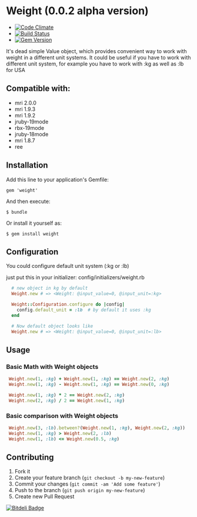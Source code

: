 # Weight (0.0.2 alpha version)

* [![Code Climate](https://codeclimate.com/github/shemerey/weight.png)](https://codeclimate.com/github/shemerey/weight)
* [![Build Status](https://api.travis-ci.org/shemerey/weight.png)](https://travis-ci.org/shemerey/weight)
* [![Gem Version](https://badge.fury.io/rb/weight.png)](http://badge.fury.io/rb/weight)

It's dead simple Value object, which provides convenient way to work with
weight in a different unit systems. It could be useful if you have to work with
different unit system, for example you have to work with :kg as well as :lb for USA

## Compatible with:

 * mri 2.0.0
 * mri 1.9.3
 * mri 1.9.2
 * jruby-19mode
 * rbx-19mode
 * jruby-18mode
 * mri 1.8.7
 * ree

## Installation

Add this line to your application's Gemfile:

    gem 'weight'

And then execute:

    $ bundle

Or install it yourself as:

    $ gem install weight

## Configuration
You could configure default unit system (:kg or :lb)

just put this in your initializer: config/initializers/weight.rb

```ruby
  # new object in kg by default
  Weight.new # => <Weight: @input_value=0, @input_unit=:kg>

  Weight::Configuration.configure do |config|
    config.default_unit = :lb  # by default it uses :kg
  end

  # Now default object looks like
  Weight.new # => <Weight: @input_value=0, @input_unit=:lb>
```

## Usage

### Basic Math with Weight objects

```ruby
 Weight.new(1, :kg) + Weight.new(1, :kg) == Weight.new(2, :kg)
 Weight.new(1, :kg) - Weight.new(1, :kg) == Weight.new(0, :kg)

 Weight.new(1, :kg) * 2 == Weight.new(2, :kg)
 Weight.new(2, :kg) / 2 == Weight.new(1, :kg)
```

### Basic comparison with Weight objects

```ruby
 Weight.new(3, :lb).between?(Weight.new(1, :kg), Weight.new(2, :kg))
 Weight.new(1, :kg) > Weight.new(2, :lb)
 Weight.new(1, :lb) <= Weight.new(0.5, :kg)
```

## Contributing

1. Fork it
2. Create your feature branch (`git checkout -b my-new-feature`)
3. Commit your changes (`git commit -am 'Add some feature'`)
4. Push to the branch (`git push origin my-new-feature`)
5. Create new Pull Request


[![Bitdeli Badge](https://d2weczhvl823v0.cloudfront.net/shemerey/weight/trend.png)](https://bitdeli.com/free "Bitdeli Badge")

